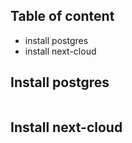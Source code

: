 ## Table of content
* install postgres
* install next-cloud

## Install postgres

```bash

```

## Install next-cloud

```bash

```
